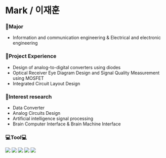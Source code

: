 **Mark / 이재훈**
====================


### 🏫Major
- Information and communication engineering & Electrical and electronic engineering

### 💼Project Experience
- Design of analog-to-digital converters using diodes
- Optical Receiver Eye Diagram Design and Signal Quality Measurement using MOSFET
- Integrated Circuit Layout Design


### 🔬Interest research
- Data Converter
- Analog Circuits Design
- Artificial intelligence signal processing
- Brain Computer Interface & Brain Machine Interface

### 💻Tool💻
<img src="https://img.shields.io/badge/Python-3766AB?style=plastic&logo=Python&logoColor=white"/></a>
<img src="https://img.shields.io/badge/MATLAB-FF6600?style=plastic&logo=Atlassian&logoColor=blue"/>
<img src="https://img.shields.io/badge/PSPICE-red?style=plastic&logo=Amazon EC2&logoColor=black"/>
<img src="https://img.shields.io/badge/HSPICE-hotpink?style=plastic&logo=CircuitVerse&logoColor=green"/>
<img src="https://img.shields.io/badge/Verilog-black?style=flat&logo=AMD&logoColor=ED1C24"/>

